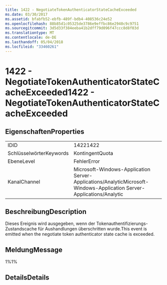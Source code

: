 ```yaml
---
title: 1422 - NegotiateTokenAuthenticatorStateCacheExceeded
ms.date: 03/30/2017
ms.assetid: bfabfb52-ebfb-489f-bdb4-408536c24e52
ms.openlocfilehash: 88b85d1c05325de3786e9effbc86e2940c9c9751
ms.sourcegitcommit: 3d5d33f384eeba41b2dff79d096f47ccc8d8f03d
ms.translationtype: MT
ms.contentlocale: de-DE
ms.lasthandoff: 05/04/2018
ms.locfileid: "33460261"
---
```

# <a name="1422---negotiatetokenauthenticatorstatecacheexceeded"></a><span data-ttu-id="33e7d-102">1422 - NegotiateTokenAuthenticatorStateCacheExceeded</span><span class="sxs-lookup"><span data-stu-id="33e7d-102">1422 - NegotiateTokenAuthenticatorStateCacheExceeded</span></span>
## <a name="properties"></a><span data-ttu-id="33e7d-103">Eigenschaften</span><span class="sxs-lookup"><span data-stu-id="33e7d-103">Properties</span></span>  
  
|||  
|-|-|  
|<span data-ttu-id="33e7d-104">ID</span><span class="sxs-lookup"><span data-stu-id="33e7d-104">ID</span></span>|<span data-ttu-id="33e7d-105">1422</span><span class="sxs-lookup"><span data-stu-id="33e7d-105">1422</span></span>|  
|<span data-ttu-id="33e7d-106">Schlüsselwörter</span><span class="sxs-lookup"><span data-stu-id="33e7d-106">Keywords</span></span>|<span data-ttu-id="33e7d-107">Kontingent</span><span class="sxs-lookup"><span data-stu-id="33e7d-107">Quota</span></span>|  
|<span data-ttu-id="33e7d-108">Ebene</span><span class="sxs-lookup"><span data-stu-id="33e7d-108">Level</span></span>|<span data-ttu-id="33e7d-109">Fehler</span><span class="sxs-lookup"><span data-stu-id="33e7d-109">Error</span></span>|  
|<span data-ttu-id="33e7d-110">Kanal</span><span class="sxs-lookup"><span data-stu-id="33e7d-110">Channel</span></span>|<span data-ttu-id="33e7d-111">Microsoft-Windows-Application Server-Applications/Analytic</span><span class="sxs-lookup"><span data-stu-id="33e7d-111">Microsoft-Windows-Application Server-Applications/Analytic</span></span>|  
  
## <a name="description"></a><span data-ttu-id="33e7d-112">Beschreibung</span><span class="sxs-lookup"><span data-stu-id="33e7d-112">Description</span></span>  
 <span data-ttu-id="33e7d-113">Dieses Ereignis wird ausgegeben, wenn der Tokenauthentifizierungs-Zustandscache für Aushandlungen überschritten wurde.</span><span class="sxs-lookup"><span data-stu-id="33e7d-113">This event is emitted when the negotiate token authenticator state cache is exceeded.</span></span>  
  
## <a name="message"></a><span data-ttu-id="33e7d-114">Meldung</span><span class="sxs-lookup"><span data-stu-id="33e7d-114">Message</span></span>  
 <span data-ttu-id="33e7d-115">1%</span><span class="sxs-lookup"><span data-stu-id="33e7d-115">1%</span></span>  
  
## <a name="details"></a><span data-ttu-id="33e7d-116">Details</span><span class="sxs-lookup"><span data-stu-id="33e7d-116">Details</span></span>
